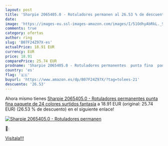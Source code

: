 ```yaml
---
layout: post
title: 'Sharpie 2065405.0 - Rotuladores permanen al 26.53 % de descuento'
date: 
image: 'https://images-eu.ssl-images-amazon.com/images/I/51OdhyAbRkL._SL200_.jpg'
comments: true
category: ofertas
author: ring
slug: 'B07F24Z97X-es'
actualPrice: 18.91 EUR
currency: EUR
price: 18.91
comparePrice: 25.74 EUR
prodname: 'Sharpie 2065405.0 - Rotuladores permanentes  punta fina  paquete de 24  colores surtidos fantasía'
country: 'es'
flag: '🇪🇸'
buyurl: 'https://www.amazon.es/dp/B07F24Z97X/?tag=tolees-21'
descuento: '26.53'
---
```


Ahora mismo tienes [Sharpie 2065405.0 - Rotuladores permanentes  punta fina  paquete de 24  colores surtidos fantasía](https://www.amazon.es/dp/B07F24Z97X/?tag=tolees-21) a 18.91 EUR (original: 25.74 EUR) (26.53 %  de descuento) en el siguiente enlace!

[![Sharpie 2065405.0 - Rotuladores permanen](https://images-eu.ssl-images-amazon.com/images/I/51OdhyAbRkL._SL200_.jpg)](https://www.amazon.es/dp/B07F24Z97X/?tag=tolees-21)

🔎:


[Visítala!!!](https://www.amazon.es/dp/B07F24Z97X/?tag=tolees-21)
